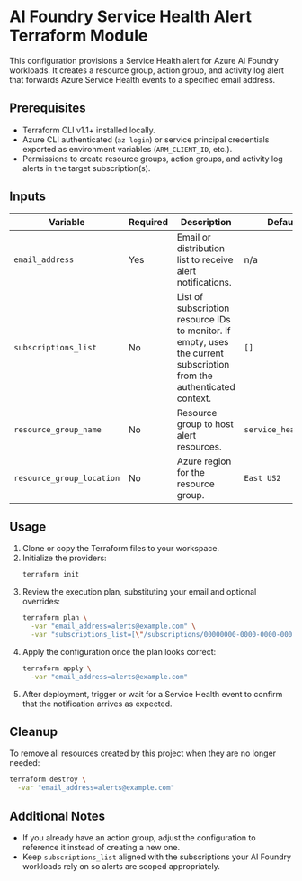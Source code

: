 # AI Foundry Service Health Alert Terraform Module

This configuration provisions a Service Health alert for Azure AI Foundry workloads. It creates a resource group, action group, and activity log alert that forwards Azure Service Health events to a specified email address.

## Prerequisites
- Terraform CLI v1.1+ installed locally.
- Azure CLI authenticated (`az login`) or service principal credentials exported as environment variables (`ARM_CLIENT_ID`, etc.).
- Permissions to create resource groups, action groups, and activity log alerts in the target subscription(s).

## Inputs
| Variable | Required | Description | Default |
|----------|----------|-------------|---------|
| `email_address` | Yes | Email or distribution list to receive alert notifications. | n/a |
| `subscriptions_list` | No | List of subscription resource IDs to monitor. If empty, uses the current subscription from the authenticated context. | `[]` |
| `resource_group_name` | No | Resource group to host alert resources. | `service_health_rg` |
| `resource_group_location` | No | Azure region for the resource group. | `East US2` |

## Usage
1. Clone or copy the Terraform files to your workspace.
2. Initialize the providers:
   ```bash
   terraform init
   ```
3. Review the execution plan, substituting your email and optional overrides:
   ```bash
   terraform plan \
     -var "email_address=alerts@example.com" \
     -var "subscriptions_list=[\"/subscriptions/00000000-0000-0000-0000-000000000000\"]"
   ```
4. Apply the configuration once the plan looks correct:
   ```bash
   terraform apply \
     -var "email_address=alerts@example.com"
   ```
5. After deployment, trigger or wait for a Service Health event to confirm that the notification arrives as expected.

## Cleanup
To remove all resources created by this project when they are no longer needed:
```bash
terraform destroy \
  -var "email_address=alerts@example.com"
```

## Additional Notes
- If you already have an action group, adjust the configuration to reference it instead of creating a new one.
- Keep `subscriptions_list` aligned with the subscriptions your AI Foundry workloads rely on so alerts are scoped appropriately.
